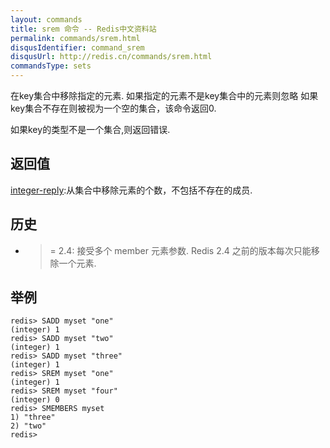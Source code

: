 ```yaml
---
layout: commands
title: srem 命令 -- Redis中文资料站
permalink: commands/srem.html
disqusIdentifier: command_srem
disqusUrl: http://redis.cn/commands/srem.html
commandsType: sets
---
```


在key集合中移除指定的元素. 如果指定的元素不是key集合中的元素则忽略 如果key集合不存在则被视为一个空的集合，该命令返回0.

如果key的类型不是一个集合,则返回错误.

## 返回值

[integer-reply](/topics/protocol#integer-reply):从集合中移除元素的个数，不包括不存在的成员.

## 历史

- >= 2.4: 接受多个 member 元素参数. Redis 2.4 之前的版本每次只能移除一个元素.

## 举例

	redis> SADD myset "one"
	(integer) 1
	redis> SADD myset "two"
	(integer) 1
	redis> SADD myset "three"
	(integer) 1
	redis> SREM myset "one"
	(integer) 1
	redis> SREM myset "four"
	(integer) 0
	redis> SMEMBERS myset
	1) "three"
	2) "two"
	redis> 